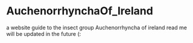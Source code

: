 # AuchenorrhynchaOf_Ireland
 
 a website guide to the insect group Auchenorrhyncha of ireland 
 read me will be updated in the future (:
 
